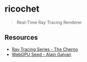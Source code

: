 # ricochet

> Real-Time Ray Tracing Renderer

## Resources

- [Ray Tracing Series - The Cherno](https://youtu.be/gfW1Fhd9u9Q)
- [WebGPU Seed - Alain Galvan](https://github.com/alaingalvan/webgpu-seed)
